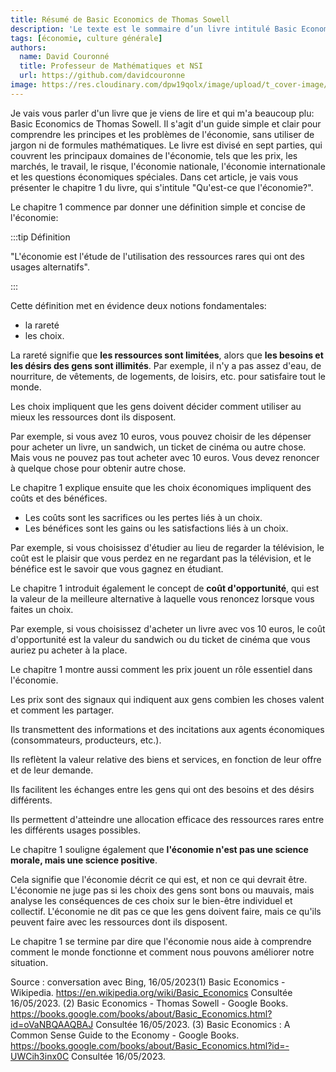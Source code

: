 ```yaml
---
title: Résumé de Basic Economics de Thomas Sowell
description: 'Le texte est le sommaire d’un livre intitulé Basic Economics de Thomas Sowell. Il présente les principaux concepts et problèmes de l’économie, divisés en sept parties: les prix et les marchés, l’industrie et le commerce, le travail et la rémunération, le temps et le risque, l’économie nationale, l’économie internationale et les questions économiques spéciales.'
tags: [économie, culture générale]
authors:
  name: David Couronné
  title: Professeur de Mathématiques et NSI
  url: https://github.com/davidcouronne
image: https://res.cloudinary.com/dpw19qolx/image/upload/t_cover-image/v1561523332/Matterhorn_sunset_2016__28Unsplash_29.jpg
---
```


Je vais vous parler d'un livre que je viens de lire et qui m'a beaucoup plu: Basic Economics de Thomas Sowell. Il s'agit d'un guide simple et clair pour comprendre les principes et les problèmes de l'économie, sans utiliser de jargon ni de formules mathématiques. Le livre est divisé en sept parties, qui couvrent les principaux domaines de l'économie, tels que les prix, les marchés, le travail, le risque, l'économie nationale, l'économie internationale et les questions économiques spéciales. Dans cet article, je vais vous présenter le chapitre 1 du livre, qui s'intitule "Qu'est-ce que l'économie?".

<!--truncate-->

Le chapitre 1 commence par donner une définition simple et concise de l'économie:

:::tip Définition

"L'économie est l'étude de l'utilisation des ressources rares qui ont des usages alternatifs".

:::

Cette définition met en évidence deux notions fondamentales:

- la rareté
- les choix.

La rareté signifie que **les ressources sont limitées**, alors que **les besoins et les désirs des gens sont illimités**. Par exemple, il n'y a pas assez d'eau, de nourriture, de vêtements, de logements, de loisirs, etc. pour satisfaire tout le monde.

Les choix impliquent que les gens doivent décider comment utiliser au mieux les ressources dont ils disposent.

Par exemple, si vous avez 10 euros, vous pouvez choisir de les dépenser pour acheter un livre, un sandwich, un ticket de cinéma ou autre chose. Mais vous ne pouvez pas tout acheter avec 10 euros. Vous devez renoncer à quelque chose pour obtenir autre chose.

Le chapitre 1 explique ensuite que les choix économiques impliquent des coûts et des bénéfices.

- Les coûts sont les sacrifices ou les pertes liés à un choix.
- Les bénéfices sont les gains ou les satisfactions liés à un choix.

Par exemple, si vous choisissez d'étudier au lieu de regarder la télévision, le coût est le plaisir que vous perdez en ne regardant pas la télévision, et le bénéfice est le savoir que vous gagnez en étudiant.

Le chapitre 1 introduit également le concept de **coût d'opportunité**, qui est la valeur de la meilleure alternative à laquelle vous renoncez lorsque vous faites un choix.

Par exemple, si vous choisissez d'acheter un livre avec vos 10 euros, le coût d'opportunité est la valeur du sandwich ou du ticket de cinéma que vous auriez pu acheter à la place.

Le chapitre 1 montre aussi comment les prix jouent un rôle essentiel dans l'économie.

Les prix sont des signaux qui indiquent aux gens combien les choses valent et comment les partager.

Ils transmettent des informations et des incitations aux agents économiques (consommateurs, producteurs, etc.).

Ils reflètent la valeur relative des biens et services, en fonction de leur offre et de leur demande.

Ils facilitent les échanges entre les gens qui ont des besoins et des désirs différents.

Ils permettent d'atteindre une allocation efficace des ressources rares entre les différents usages possibles.

Le chapitre 1 souligne également que **l'économie n'est pas une science morale, mais une science positive**.

Cela signifie que l'économie décrit ce qui est, et non ce qui devrait être. L'économie ne juge pas si les choix des gens sont bons ou mauvais, mais analyse les conséquences de ces choix sur le bien-être individuel et collectif. L'économie ne dit pas ce que les gens doivent faire, mais ce qu'ils peuvent faire avec les ressources dont ils disposent.

Le chapitre 1 se termine par dire que l'économie nous aide à comprendre comment le monde fonctionne et comment nous pouvons améliorer notre situation.

Source : conversation avec Bing, 16/05/2023(1) Basic Economics - Wikipedia. https://en.wikipedia.org/wiki/Basic_Economics Consultée 16/05/2023.
(2) Basic Economics - Thomas Sowell - Google Books. https://books.google.com/books/about/Basic_Economics.html?id=oVaNBQAAQBAJ Consultée 16/05/2023.
(3) Basic Economics : A Common Sense Guide to the Economy - Google Books. https://books.google.com/books/about/Basic_Economics.html?id=-UWCih3inx0C Consultée 16/05/2023.
